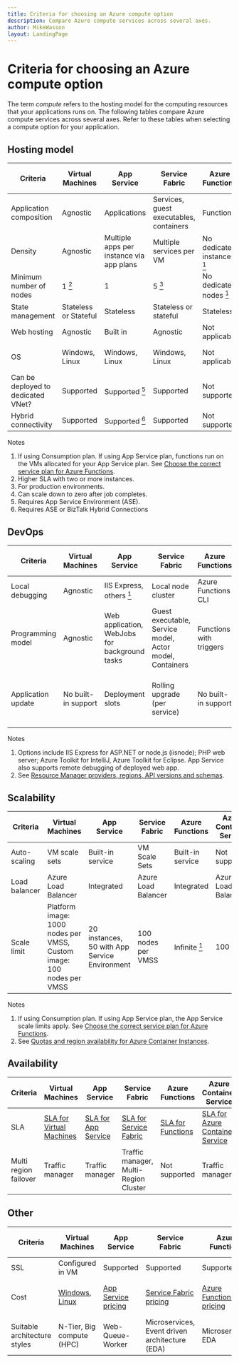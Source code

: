 ```yaml
---
title: Criteria for choosing an Azure compute option
description: Compare Azure compute services across several axes.
author: MikeWasson
layout: LandingPage
---
```


# Criteria for choosing an Azure compute option

The term *compute* refers to the hosting model for the computing resources that your applications runs on. The following tables compare Azure compute services across several axes. Refer to these tables when selecting a compute option for your application.

## Hosting model

| Criteria | Virtual Machines | App Service | Service Fabric | Azure Functions | Azure Container Service | Container Instances | Azure Batch |
|----------|-----------------|-------------|----------------|-----------------|-------------------------|----------------|-------------|
| Application composition | Agnostic | Applications | Services, guest executables, containers | Functions | Containers | Containers | Scheduled jobs  |
| Density | Agnostic | Multiple apps per instance via app plans | Multiple services per VM | No dedicated instances <a href="#note1"><sup>1</sup></a> | Multiple containers per VM |No dedicated instances | Multiple apps per VM |
| Minimum number of nodes | 1 <a href="#note2"><sup>2</sup></a>  | 1 | 5 <a href="#note3"><sup>3</sup></a> | No dedicated nodes <a href="#note1"><sup>1</sup></a> | 3 | No dedicated nodes | 1 <a href="#note4"><sup>4</sup></a> |
| State management | Stateless or Stateful | Stateless | Stateless or stateful | Stateless | Stateless or Stateful | Stateless | Stateless |
| Web hosting | Agnostic | Built in | Agnostic | Not applicable | Agnostic | Agnostic | No |
| OS | Windows, Linux | Windows, Linux  | Windows, Linux | Not applicable | Windows (preview),  Linux | Windows, Linux | Windows, Linux |
| Can be deployed to dedicated VNet? | Supported | Supported <a href="#note5"><sup>5</sup></a> | Supported | Not supported | Supported | Not supported | Supported |
| Hybrid connectivity | Supported | Supported <a href="#note1"><sup>6</sup></a>  | Supported | Not supported | Supported | Not supported | Supported |

Notes

1. <span id="note1">If using Consumption plan. If using App Service plan, functions run on the VMs allocated for your App Service plan. See [Choose the correct service plan for Azure Functions][function-plans].</a>
2. <span id="note2">Higher SLA with two or more instances.</a>
3. <span id="note3">For production environments.</a>
4. <span id="note4">Can scale down to zero after job completes.</a>
5. <span id="note5">Requires App Service Environment (ASE).</a>
6. <span id="note7">Requires ASE or BizTalk Hybrid Connections</a>

## DevOps

| Criteria | Virtual Machines | App Service | Service Fabric | Azure Functions | Azure Container Service | Container Instances | Azure Batch |
|----------|-----------------|-------------|----------------|-----------------|-------------------------|----------------|-------------|
| Local debugging | Agnostic | IIS Express, others <a href="#note1b"><sup>1</sup></a> | Local node cluster | Azure Functions CLI | Local container runtime | Local container runtime | Not supported |
| Programming model | Agnostic | Web application, WebJobs for background tasks | Guest executable, Service model, Actor model, Containers | Functions with triggers | Agnostic | Agnostic | Command line application |
| Application update | No built-in support | Deployment slots | Rolling upgrade (per service) | No built-in support | Depends on orchestrator. Most support rolling updates | Update container image | Not applicable |

Notes

1. <span id="note1b">Options include IIS Express for ASP.NET or node.js (iisnode); PHP web server; Azure Toolkit for IntelliJ, Azure Toolkit for Eclipse. App Service also supports remote debugging of deployed web app.</a>
2. <span id="note2b">See [Resource Manager providers, regions, API versions and schemas][resource-manager-supported-services]. 


## Scalability

| Criteria | Virtual Machines | App Service | Service Fabric | Azure Functions | Azure Container Service | Container Instances | Azure Batch |
|----------|-----------------|-------------|----------------|-----------------|-------------------------|----------------|-------------|
| Auto-scaling | VM scale sets | Built-in service | VM Scale Sets | Built-in service | Not supported | Not supported | N/A |
| Load balancer | Azure Load Balancer | Integrated | Azure Load Balancer | Integrated | Azure Load Balancer |  No built-in support | Azure Load Balancer |
| Scale limit | Platform image: 1000 nodes per VMSS, Custom image: 100 nodes per VMSS | 20 instances, 50 with App Service Environment | 100 nodes per VMSS | Infinite <a href="#note1c"><sup>1</sup></a> | 100 |20 container groups per subscription <a href="#note2c"><sup>2</sup></a> | 20 core limit by default. Contact customer service for increase. |

Notes

1. <span id="note1c">If using Consumption plan. If using App Service plan, the App Service scale limits apply. See [Choose the correct service plan for Azure Functions][function-plans].</a>
2. <span id="note2c">See [Quotas and region availability for Azure Container Instances](/azure/container-instances/container-instances-quotas).</a>


## Availability

| Criteria | Virtual Machines | App Service | Service Fabric | Azure Functions | Azure Container Service | Container Instances | Azure Batch |
|----------|-----------------|-------------|----------------|-----------------|-------------------------|----------------|-------------|
| SLA | [SLA for Virtual Machines][sla-vm] | [SLA for App Service][sla-app-service] | [SLA for Service Fabric][sla-sf] | [SLA for Functions][sla-functions] | [SLA for Azure Container Service][sla-acs] | [SLA for Container Instances](https://azure.microsoft.com/support/legal/sla/container-instances/) | [SLA for Azure Batch][sla-batch] |
| Multi region failover | Traffic manager | Traffic manager | Traffic manager, Multi-Region Cluster | Not supported	 | Traffic manager | Not supported | Not Supported |

## Other

| Criteria | Virtual Machines | App Service | Service Fabric | Azure Functions | Azure Container Service | Container Instances | Azure Batch |
|----------|-----------------|-------------|----------------|-----------------|-------------------------|----------------|-------------|
| SSL | Configured in VM | Supported | Supported  | Supported | Configured in VM | Not supported | Supported |
| Cost | [Windows][cost-windows-vm], [Linux][cost-linux-vm] | [App Service pricing][cost-app-service] | [Service Fabric pricing][cost-service-fabric] | [Azure Functions pricing][cost-functions] | [Azure Container Service pricing][cost-acs] | [Container Instances pricing](https://azure.microsoft.com/pricing/details/container-instances/) | [Azure Batch pricing][cost-batch]
| Suitable architecture styles | N-Tier, Big compute (HPC) | Web-Queue-Worker | Microservices, Event driven architecture (EDA) | Microservices, EDA | Microservices, EDA | Microservices, task automation, batch jobs  | Big Compute |

[cost-linux-vm]: https://azure.microsoft.com/pricing/details/virtual-machines/linux/
[cost-windows-vm]: https://azure.microsoft.com/pricing/details/virtual-machines/windows/
[cost-app-service]: https://azure.microsoft.com/pricing/details/app-service/
[cost-service-fabric]: https://azure.microsoft.com/pricing/details/service-fabric/
[cost-functions]: https://azure.microsoft.com/pricing/details/functions/
[cost-acs]: https://azure.microsoft.com/pricing/details/container-service/
[cost-batch]: https://azure.microsoft.com/pricing/details/batch/

[function-plans]: /azure/azure-functions/functions-scale
[sla-acs]: https://azure.microsoft.com/support/legal/sla/container-service/
[sla-app-service]: https://azure.microsoft.com/support/legal/sla/app-service/
[sla-batch]: https://azure.microsoft.com/support/legal/sla/batch/
[sla-functions]: https://azure.microsoft.com/support/legal/sla/functions/
[sla-sf]: https://azure.microsoft.com/support/legal/sla/service-fabric/
[sla-vm]: https://azure.microsoft.com/support/legal/sla/virtual-machines/

[resource-manager-supported-services]: /azure/azure-resource-manager/resource-manager-supported-services